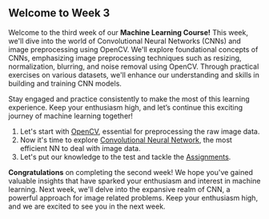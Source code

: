 ## Welcome to Week 3
Welcome to the third week of our **Machine Learning Course!** This week, we'll dive into the world of Convolutional Neural Networks (CNNs) and image preprocessing using OpenCV. We'll explore foundational concepts of CNNs, emphasizing image preprocessing techniques such as resizing, normalization, blurring, and noise removal using OpenCV. Through practical exercises on various datasets, we'll enhance our understanding and skills in building and training CNN models.

Stay engaged and practice consistently to make the most of this learning experience. Keep your enthusiasm high, and let’s continue this exciting journey of machine learning together!

1. Let's start with [OpenCV](./Image%20Preprocessing%20-%20OpenCV), essential for preprocessing the raw image data.
2. Now it's time to explore [Convolutional Neural Network](./CNN), the most efficient NN to deal with image data.
5. Let's put our knowledge to the test and tackle the [Assignments](./Assignment).

**Congratulations** on completing the second week! We hope you've gained valuable insights that have sparked your enthusiasm and interest in machine learning. Next week, we'll delve into the expansive realm of CNN, a powerful approach for image related problems. Keep your enthusiasm high, and we are excited to see you in the next week.
